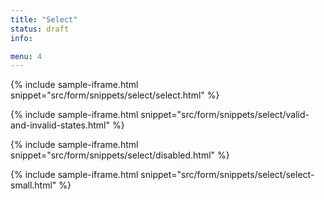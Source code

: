 ```yaml
---
title: "Select"
status: draft
info:

menu: 4
---
```


{% include sample-iframe.html snippet="src/form/snippets/select/select.html" %}

{% include sample-iframe.html snippet="src/form/snippets/select/valid-and-invalid-states.html" %}

{% include sample-iframe.html snippet="src/form/snippets/select/disabled.html" %}

{% include sample-iframe.html snippet="src/form/snippets/select/select-small.html" %}